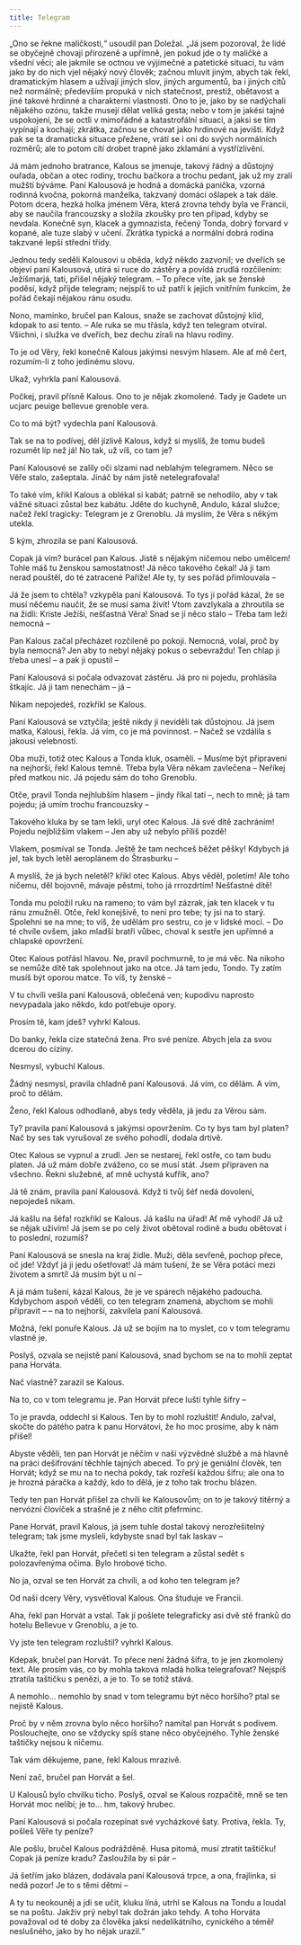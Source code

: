 ```yaml
---
title: Telegram
---
```


„Ono se řekne maličkosti,“ usoudil pan Doležal. „Já jsem pozoroval, že lidé se obyčejně chovají přirozeně a upřímně, jen pokud jde o ty maličké a všední věci; ale jakmile se octnou ve výjimečné a patetické situaci, tu vám jako by do nich vjel nějaký nový člověk; začnou mluvit jiným, abych tak řekl, dramatickým hlasem a užívají jiných slov, jiných argumentů, ba i jiných citů než normálně; především propuká v nich statečnost, prestiž, obětavost a jiné takové hrdinné a charakterní vlastnosti. Ono to je, jako by se nadýchali nějakého ozónu, takže musejí dělat veliká gesta; nebo v tom je jakési tajné uspokojení, že se octli v mimořádné a katastrofální situaci, a jaksi se tím vypínají a kochají; zkrátka, začnou se chovat jako hrdinové na jevišti. Když pak se ta dramatická situace přežene, vrátí se i oni do svých normálních rozměrů; ale to potom cítí drobet trapně jako zklamání a vystřízlivění.

Já mám jednoho bratrance, Kalous se jmenuje, takový řádný a důstojný ouřada, občan a otec rodiny, trochu bačkora a trochu pedant, jak už my zralí mužští býváme. Paní Kalousová je hodná a domácká panička, vzorná rodinná kvočna, pokorná manželka, takzvaný domácí ošlapek a tak dále. Potom dcera, hezká holka jménem Věra, která zrovna tehdy byla ve Francii, aby se naučila francouzsky a složila zkoušky pro ten případ, kdyby se nevdala. Konečně syn, klacek a gymnazista, řečený Tonda, dobrý forvard v kopané, ale tuze slabý v učení. Zkrátka typická a normální dobrá rodina takzvané lepší střední třídy.

Jednou tedy seděli Kalousovi u oběda, když někdo zazvonil; ve dveřích se objeví paní Kalousová, utírá si ruce do zástěry a povídá zrudlá rozčilením: Ježíšmarjá, tati, přišel nějaký telegram. – To přece víte, jak se ženské poděsí, když přijde telegram; nejspíš to už patří k jejich vnitřním funkcím, že pořád čekají nějakou ránu osudu.

Nono, maminko, bručel pan Kalous, snaže se zachovat důstojný klid, kdopak to asi tento. – Ale ruka se mu třásla, když ten telegram otvíral. Všichni, i služka ve dveřích, bez dechu zírali na hlavu rodiny.

To je od Věry, řekl konečně Kalous jakýmsi nesvým hlasem. Ale ať mě čert, rozumím-li z toho jedinému slovu.

Ukaž, vyhrkla paní Kalousová.

Počkej, pravil přísně Kalous. Ono to je nějak zkomolené. Tady je Gadete un ucjarc peuige bellevue grenoble vera.

Co to má být? vydechla paní Kalousová.

Tak se na to podívej, děl jízlivě Kalous, když si myslíš, že tomu budeš rozumět líp než já! No tak, už víš, co tam je?

Paní Kalousové se zalily oči slzami nad neblahým telegramem. Něco se Věře stalo, zašeptala. Jináč by nám jistě netelegrafovala!

To také vím, křikl Kalous a oblékal si kabát; patrně se nehodilo, aby v tak vážné situaci zůstal bez kabátu. Jděte do kuchyně, Andulo, kázal služce; načež řekl tragicky: Telegram je z Grenoblu. Já myslím, že Věra s někým utekla.

S kým, zhrozila se paní Kalousová.

Copak já vím? burácel pan Kalous. Jistě s nějakým ničemou nebo umělcem! Tohle máš tu ženskou samostatnost! Já něco takového čekal! Já ji tam nerad pouštěl, do té zatracené Paříže! Ale ty, ty ses pořád přimlouvala –

Já že jsem to chtěla? vzkypěla paní Kalousová. To tys jí pořád kázal, že se musí něčemu naučit, že se musí sama živit! Vtom zavzlykala a zhroutila se na židli: Kriste Ježíši, nešťastná Věra! Snad se jí něco stalo – Třeba tam leží nemocná –

Pan Kalous začal přecházet rozčileně po pokoji. Nemocná, volal, proč by byla nemocná? Jen aby to nebyl nějaký pokus o sebevraždu! Ten chlap ji třeba unesl – a pak ji opustil –

Paní Kalousová si počala odvazovat zástěru. Já pro ni pojedu, prohlásila štkajíc. Já ji tam nenechám – já –

Nikam nepojedeš, rozkřikl se Kalous.

Paní Kalousová se vztyčila; ještě nikdy ji neviděli tak důstojnou. Já jsem matka, Kalousi, řekla. Já vím, co je má povinnost. – Načež se vzdálila s jakousi velebností.

Oba muži, totiž otec Kalous a Tonda kluk, osaměli. – Musíme být připraveni na nejhorší, řekl Kalous temně. Třeba byla Věra někam zavlečena – Neříkej před matkou nic. Já pojedu sám do toho Grenoblu.

Otče, pravil Tonda nejhlubším hlasem – jindy říkal tati –, nech to mně; já tam pojedu; já umím trochu francouzsky –

Takového kluka by se tam lekli, uryl otec Kalous. Já své dítě zachráním! Pojedu nejbližším vlakem – Jen aby už nebylo příliš pozdě!

Vlakem, posmíval se Tonda. Ještě že tam nechceš běžet pěšky! Kdybych já jel, tak bych letěl aeroplánem do Štrasburku –

A myslíš, že já bych neletěl? křikl otec Kalous. Abys věděl, poletím! Ale toho ničemu, děl bojovně, mávaje pěstmi, toho já rrrozdrtím! Nešťastné dítě!

Tonda mu položil ruku na rameno; to vám byl zázrak, jak ten klacek v tu ránu zmužněl. Otče, řekl konejšivě, to není pro tebe; ty jsi na to starý. Spolehni se na mne; to víš, že udělám pro sestru, co je v lidské moci. – Do té chvíle ovšem, jako mladší bratři vůbec, choval k sestře jen upřímné a chlapské opovržení.

Otec Kalous potřásl hlavou. Ne, pravil pochmurně, to je má věc. Na nikoho se nemůže dítě tak spolehnout jako na otce. Já tam jedu, Tondo. Ty zatím musíš být oporou matce. To víš, ty ženské –

V tu chvíli vešla paní Kalousová, oblečená ven; kupodivu naprosto nevypadala jako někdo, kdo potřebuje opory.

Prosím tě, kam jdeš? vyhrkl Kalous.

Do banky, řekla cize statečná žena. Pro své peníze. Abych jela za svou dcerou do ciziny.

Nesmysl, vybuchl Kalous.

Žádný nesmysl, pravila chladně paní Kalousová. Já vím, co dělám. A vím, proč to dělám.

Ženo, řekl Kalous odhodlaně, abys tedy věděla, já jedu za Věrou sám.

Ty? pravila paní Kalousová s jakýmsi opovržením. Co ty bys tam byl platen? Nač by ses tak vyrušoval ze svého pohodlí, dodala drtivě.

Otec Kalous se vypnul a zrudl. Jen se nestarej, řekl ostře, co tam budu platen. Já už mám dobře zváženo, co se musí stát. Jsem připraven na všechno. Řekni služebné, ať mně uchystá kufřík, ano?

Já tě znám, pravila paní Kalousová. Když ti tvůj šéf nedá dovolení, nepojedeš nikam.

Já kašlu na šéfa! rozkřikl se Kalous. Já kašlu na úřad! Ať mě vyhodí! Já už se nějak uživím! Já jsem se po celý život obětoval rodině a budu obětovat i to poslední, rozumíš?

Paní Kalousová se snesla na kraj židle. Muži, děla sevřeně, pochop přece, oč jde! Vždyť já ji jedu ošetřovat! Já mám tušení, že se Věra potácí mezi životem a smrtí! Já musím být u ní –

A já mám tušení, kázal Kalous, že je ve spárech nějakého padoucha. Kdybychom aspoň věděli, co ten telegram znamená, abychom se mohli připravit – – na to nejhorší, zakvílela paní Kalousová.

Možná, řekl ponuře Kalous. Já už se bojím na to myslet, co v tom telegramu vlastně je.

Poslyš, ozvala se nejistě paní Kalousová, snad bychom se na to mohli zeptat pana Horváta.

Nač vlastně? zarazil se Kalous.

Na to, co v tom telegramu je. Pan Horvát přece luští tyhle šifry –

To je pravda, oddechl si Kalous. Ten by to mohl rozluštit! Andulo, zařval, skočte do pátého patra k panu Horvátovi, že ho moc prosíme, aby k nám přišel!

Abyste věděli, ten pan Horvát je něčím v naší výzvědné službě a má hlavně na práci dešifrování těchhle tajných abeced. To prý je geniální člověk, ten Horvát; když se mu na to nechá pokdy, tak rozřeší každou šifru; ale ona to je hrozná páračka a každý, kdo to dělá, je z toho tak trochu blázen.

Tedy ten pan Horvát přišel za chvíli ke Kalousovům; on to je takový titěrný a nervózní človíček a strašně je z něho cítit pfefrminc.

Pane Horvát, pravil Kalous, já jsem tuhle dostal takový nerozřešitelný telegram; tak jsme mysleli, kdybyste snad byl tak laskav –

Ukažte, řekl pan Horvát, přečetl si ten telegram a zůstal sedět s polozavřenýma očima. Bylo hrobové ticho.

No ja, ozval se ten Horvát za chvíli, a od koho ten telegram je?

Od naší dcery Věry, vysvětloval Kalous. Ona študuje ve Francii.

Aha, řekl pan Horvát a vstal. Tak jí pošlete telegraficky asi dvě stě franků do hotelu Bellevue v Grenoblu, a je to.

Vy jste ten telegram rozluštil? vyhrkl Kalous.

Kdepak, bručel pan Horvát. To přece není žádná šifra, to je jen zkomolený text. Ale prosím vás, co by mohla taková mladá holka telegrafovat? Nejspíš ztratila taštičku s penězi, a je to. To se totiž stává.

A nemohlo… nemohlo by snad v tom telegramu být něco horšího? ptal se nejistě Kalous.

Proč by v něm zrovna bylo něco horšího? namítal pan Horvát s podivem. Poslouchejte, ono se vždycky spíš stane něco obyčejného. Tyhle ženské taštičky nejsou k ničemu.

Tak vám děkujeme, pane, řekl Kalous mrazivě.

Není zač, bručel pan Horvát a šel.

U Kalousů bylo chvilku ticho. Poslyš, ozval se Kalous rozpačitě, mně se ten Horvát moc nelíbí; je to… hm, takový hrubec.

Paní Kalousová si počala rozepínat své vycházkové šaty. Protiva, řekla. Ty, pošleš Věře ty peníze?

Ale pošlu, bručel Kalous podrážděně. Husa pitomá, musí ztratit taštičku! Copak já peníze kradu? Zasloužila by si pár –

Já šetřím jako blázen, dodávala paní Kalousová trpce, a ona, frajlinka, si nedá pozor! Je to s těmi dětmi –

A ty tu neokouněj a jdi se učit, kluku líná, utrhl se Kalous na Tondu a loudal se na poštu. Jakživ prý nebyl tak dožrán jako tehdy. A toho Horváta považoval od té doby za člověka jaksi nedelikátního, cynického a téměř neslušného, jako by ho nějak urazil.“
